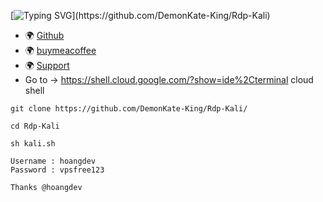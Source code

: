 [![Typing SVG](https://readme-typing-svg.herokuapp.com?size=30&color=7100F7&height=60&lines=!+Script+Free+Rdp+Kali+!)](https://github.com/DemonKate-King/Rdp-Kali)
* 🌍 [Github](https://github.com/DemonKate-King)
* 🌍 [buymeacoffee](https://www.buymeacoffee.com/HoangDeveloper)
* 🌍 [Support](https://zalo.me/g/qveqns906)
* Go to -> https://shell.cloud.google.com/?show=ide%2Cterminal cloud shell
```
git clone https://github.com/DemonKate-King/Rdp-Kali/
```
```
cd Rdp-Kali
```
```
sh kali.sh
```
```
Username : hoangdev
Password : vpsfree123
```
```
Thanks @hoangdev
```
